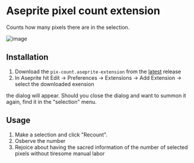 # Aseprite pixel count extension

Counts how many pixels there are in the selection.

![image](https://github.com/user-attachments/assets/17e4ad7e-5b67-4518-becb-f7745ce66e0e)

## Installation

1. Download the `pix-count.aseprite-extension` from the [latest](https://github.com/samoylovfp/ase-count/releases/latest) release
2. In Aseprite hit Edit -> Preferences -> Extensions -> Add Extension -> select the downloaded exension

the dialog will appear.
Should you close the dialog and want to summon it again, find it in the "selection" menu.

## Usage

1. Make a selection and click "Recount".
2. Osberve the number
3. Rejoice about having the sacred information of the number of selected pixels without tiresome manual labor
